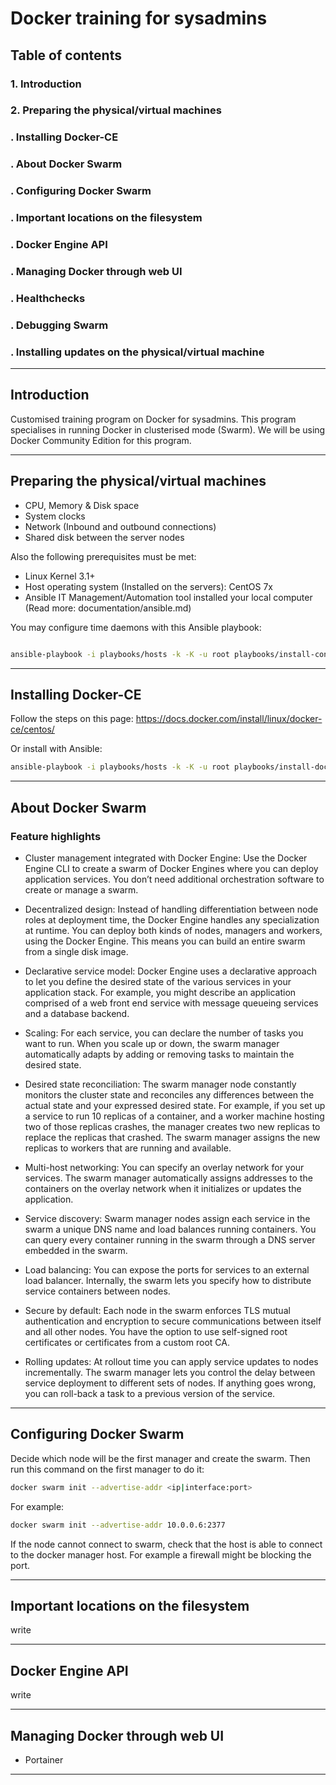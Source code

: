 # Docker training for sysadmins

## Table of contents

### 1. Introduction
### 2. Preparing the physical/virtual machines
### . Installing Docker-CE
### . About Docker Swarm
### . Configuring Docker Swarm
### . Important locations on the filesystem
### . Docker Engine API
### . Managing Docker through web UI
### . Healthchecks
### . Debugging Swarm
### . Installing updates on the physical/virtual machine


---

## Introduction

Customised training program on Docker for sysadmins.
This program specialises in running Docker in clusterised mode (Swarm).
We will be using Docker Community Edition for this program.

---

## Preparing the physical/virtual machines

- CPU, Memory & Disk space
- System clocks
- Network (Inbound and outbound connections)
- Shared disk between the server nodes

Also the following prerequisites must be met:

- Linux Kernel 3.1+
- Host operating system (Installed on the servers): CentOS 7x
- Ansible IT Management/Automation tool installed your local computer (Read more: documentation/ansible.md)

You may configure time daemons with this Ansible playbook:

```bash

ansible-playbook -i playbooks/hosts -k -K -u root playbooks/install-configure-chrony.yml

```

---

## Installing Docker-CE

Follow the steps on this page: https://docs.docker.com/install/linux/docker-ce/centos/ 

Or install with Ansible:

```bash
ansible-playbook -i playbooks/hosts -k -K -u root playbooks/install-docker-ce.yml
```

---

## About Docker Swarm

### Feature highlights

+ Cluster management integrated with Docker Engine: Use the Docker Engine CLI to create a swarm of Docker Engines where you can deploy application services. You don’t need additional orchestration software to create or manage a swarm.

+ Decentralized design: Instead of handling differentiation between node roles at deployment time, the Docker Engine handles any specialization at runtime. You can deploy both kinds of nodes, managers and workers, using the Docker Engine. This means you can build an entire swarm from a single disk image.

+ Declarative service model: Docker Engine uses a declarative approach to let you define the desired state of the various services in your application stack. For example, you might describe an application comprised of a web front end service with message queueing services and a database backend.

+ Scaling: For each service, you can declare the number of tasks you want to run. When you scale up or down, the swarm manager automatically adapts by adding or removing tasks to maintain the desired state.

+ Desired state reconciliation: The swarm manager node constantly monitors the cluster state and reconciles any differences between the actual state and your expressed desired state. For example, if you set up a service to run 10 replicas of a container, and a worker machine hosting two of those replicas crashes, the manager creates two new replicas to replace the replicas that crashed. The swarm manager assigns the new replicas to workers that are running and available.

+ Multi-host networking: You can specify an overlay network for your services. The swarm manager automatically assigns addresses to the containers on the overlay network when it initializes or updates the application.

+ Service discovery: Swarm manager nodes assign each service in the swarm a unique DNS name and load balances running containers. You can query every container running in the swarm through a DNS server embedded in the swarm.

+ Load balancing: You can expose the ports for services to an external load balancer. Internally, the swarm lets you specify how to distribute service containers between nodes.

+ Secure by default: Each node in the swarm enforces TLS mutual authentication and encryption to secure communications between itself and all other nodes. You have the option to use self-signed root certificates or certificates from a custom root CA.

+ Rolling updates: At rollout time you can apply service updates to nodes incrementally. The swarm manager lets you control the delay between service deployment to different sets of nodes. If anything goes wrong, you can roll-back a task to a previous version of the service.


---

## Configuring Docker Swarm

Decide which node will be the first manager and create the swarm. Then run this command on the first manager to do it:

```bash
docker swarm init --advertise-addr <ip|interface:port>
```

For example:
```bash
docker swarm init --advertise-addr 10.0.0.6:2377
```

If the node cannot connect to swarm, check that the host is able to connect to the docker manager host. For example a firewall might be blocking the port.


---

## Important locations on the filesystem

write

---

## Docker Engine API

write

---

## Managing Docker through web UI

- Portainer

---
